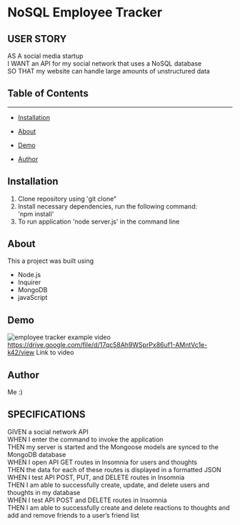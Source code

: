 # NoSQL Employee Tracker

## USER STORY
AS A social media startup <br>
I WANT an API for my social network that uses a NoSQL database <br>
SO THAT my website can handle large amounts of unstructured data <br>

## Table of Contents 
------

* [Installation](#installation)

* [About](#about)

* [Demo](#demo)

* [Author](#author)

## Installation
1. Clone repository using 'git clone"
2. Install necessary dependencies, run the following command: <br> 'npm install'
3. To run application 'node server.js' in the command line

## About
This a project was built using <br>
* Node.js
* Inquirer
* MongoDB
* javaScript

## Demo
![employee tracker example video](/walkthrough//social-api-walkthrough.gif) <br>
https://drive.google.com/file/d/17qc58Ah9WSprPx86uf1-AMntVc1e-k42/view Link to video
## Author 
Me :)

## SPECIFICATIONS
GIVEN a social network API <br> 
WHEN I enter the command to invoke the application <br> 
THEN my server is started and the Mongoose models are synced to the MongoDB database <br> 
WHEN I open API GET routes in Insomnia for users and thoughts <br> 
THEN the data for each of these routes is displayed in a formatted JSON <br> 
WHEN I test API POST, PUT, and DELETE routes in Insomnia <br> 
THEN I am able to successfully create, update, and delete users and thoughts in my database <br> 
WHEN I test API POST and DELETE routes in Insomnia <br> 
THEN I am able to successfully create and delete reactions to thoughts and add and remove friends to a user’s friend list <br> 